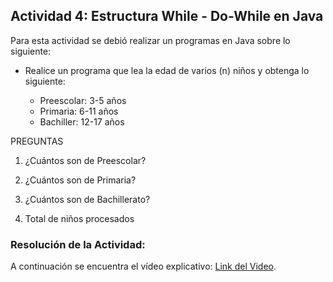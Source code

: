 ## Actividad 4: Estructura While - Do-While en Java

Para esta actividad se debió realizar un programas en Java sobre lo siguiente:

- Realice un programa que lea la edad de varios (n) niños y obtenga lo siguiente:

    - Preescolar: 3-5 años
    - Primaria: 6-11 años
    - Bachiller: 12-17 años

PREGUNTAS

1. ¿Cuántos son de Preescolar?

2. ¿Cuántos son de Primaria?

3. ¿Cuántos son de Bachillerato?

4. Total de niños procesados

### Resolución de la Actividad:

A continuación se encuentra el vídeo explicativo: [Link del Video](https://youtu.be/-cVEhE675eQ "Vídeo explicativo de la Actividad 2").